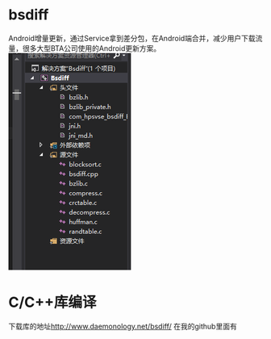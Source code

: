 # bsdiff
Android增量更新，通过Service拿到差分包，在Android端合并，减少用户下载流量，很多大型BTA公司使用的Android更新方案。</br>
![](https://github.com/MakeWang/bsdiff/blob/master/images/a1.png)<br>
# C/C++库编译</br>
下载库的地址<a>http://www.daemonology.net/bsdiff/</a>
在我的github里面有
